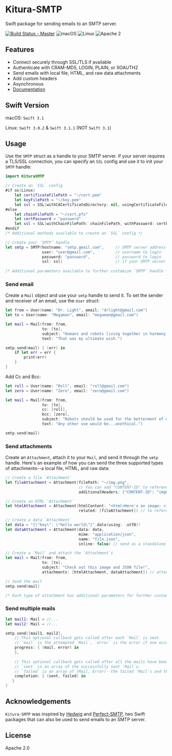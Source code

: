 # Kitura-SMTP

Swift package for sending emails to an SMTP server.

[![Build Status - Master](https://travis-ci.com/IBM-Swift/Kitura-SMTP.svg?token=prrUzhsjZyXD9LxyWxge&branch=master)](https://travis-ci.com/IBM-Swift/Kitura-SMTP.svg?token=prrUzhsjZyXD9LxyWxge&branch=master)
![macOS](https://img.shields.io/badge/os-macOS-green.svg?style=flat)
![Linux](https://img.shields.io/badge/os-linux-green.svg?style=flat)
![Apache 2](https://img.shields.io/badge/license-Apache2-blue.svg?style=flat)

## Features

- Connect securely through SSL/TLS if available
- Authenticate with CRAM-MD5, LOGIN, PLAIN, or XOAUTH2
- Send emails with local file, HTML, and raw data attachments
- Add custom headers
- Asynchronous
- [Documentation](https://ibm-swift.github.io/Kitura-SMTP/)

## Swift Version

macOS: `Swift 3.1`

Linux: `Swift 3.0.2` & `Swift 3.1.1` (NOT `Swift 3.1`)

## Usage

Use the `SMTP` struct as a handle to your SMTP server. If your server requires a TLS/SSL connection, you can specify an `SSL` config and use it to init your `SMTP` handle:

```swift
import KituraSMTP

// Create an `SSL` config
#if os(Linux)
    let certificateFilePath = "~/cert.pem"
    let keyFilePath = "~/key.pem"
    let ssl = SSL(withCACertificateDirectory: nil, usingCertificateFile: certificateFilePath, withKeyFile: keyFilePath)
#else
    let chainFilePath = "~/cert.pfx"
    let certPassword = "password"
    let ssl = SSL(withChainFilePath: chainFilePath, withPassword: certPassword)
#endif
/* Additional methods available to create an `SSL` config */

// Create your `SMTP` handle
let smtp = SMTP(hostname: "smtp.gmail.com",     // SMTP server address
                user: "user@gmail.com",         // username to login 
                password: "password",           // password to login
                ssl: ssl)                       // if your SMTP server requires TLS/SSL
                
/* Additional parameters available to further customize `SMTP` handle */
```

### Send email

Create a `Mail` object and use your `smtp` handle to send it. To set the sender and receiver of an email, use the `User` struct:

```swift
let from = User(name: "Dr. Light", email: "drlight@gmail.com")
let to = User(name: "Megaman", email: "megaman@gmail.com")

let mail = Mail(from: from,
                to: [to],
                subject: "Humans and robots living together in harmony and equality.",
                text: "That was my ultimate wish.")

smtp.send(mail) { (err) in
    if let err = err {
        print(err)
    }
}
```

Add Cc and Bcc:

```swift
let roll = User(name: "Roll", email: "roll@gmail.com")
let zero = User(name: "Zero", email: "zero@gmail.com")

let mail = Mail(from: from,
                to: [to],
                cc: [roll],
                bcc: [zero],
                subject: "Robots should be used for the betterment of mankind.",
                text: "Any other use would be...unethical.")

smtp.send(mail)

```

### Send attachments

Create an `Attachment`, attach it to your `Mail`, and send it through the `smtp` handle. Here's an example of how you can send the three supported types of attachments--a local file, HTML, and raw data:

```swift
// Create a file `Attachment`
let fileAttachment = Attachment(filePath: "~/img.png",
                                // You can add "CONTENT-ID" to reference this in another attachment
                                additionalHeaders: ["CONTENT-ID": "img001"])

// Create an HTML `Attachment`
let htmlAttachment = Attachment(htmlContent: "<html>Here's an image: <img src=\"cid:img001\"/></html>", 
                                related: [fileAttachment]) // to reference `fileAttachment`

// Create a data `Attachment`
let data = "{\"key\": \"hello world\"}".data(using: .utf8)!
let dataAttachment = Attachment(data: data, 
                                mime: "application/json", 
                                name: "file.json",
                                inline: false) // send as a standalone attachment

// Create a `Mail` and attach the `Attachment`s
let mail = Mail(from: from, 
                to: [to], 
                subject: "Check out this image and JSON file!", 
                attachments: [htmlAttachment, dataAttachment]) // attachments we created earlier

// Send the mail
smtp.send(mail)

/* Each type of attachment has additional parameters for further customization */
```

### Send multiple mails

```swift
let mail1: Mail = //...
let mail2: Mail = //...

smtp.send([mail1, mail2], 
    // This optional callback gets called after each `Mail` is sent.
    // `mail` is the attempted `Mail`, `error` is the error if one occured.
    progress: { (mail, error) in
    },
    
    // This optional callback gets called after all the mails have been sent.
    // `sent` is an array of the successfully sent `Mail`s.
    // `failed` is an array of (Mail, Error)--the failed `Mail`s and their corresponding errors.
    completion: { (sent, failed) in
   }
)
```

## Acknowledgements

`Kitura-SMTP` was inspired by [Hedwig](https://github.com/onevcat/Hedwig) and [Perfect-SMTP](https://github.com/PerfectlySoft/Perfect-SMTP), two Swift packages that can also be used to send emails to an SMTP server.

## License

Apache 2.0

